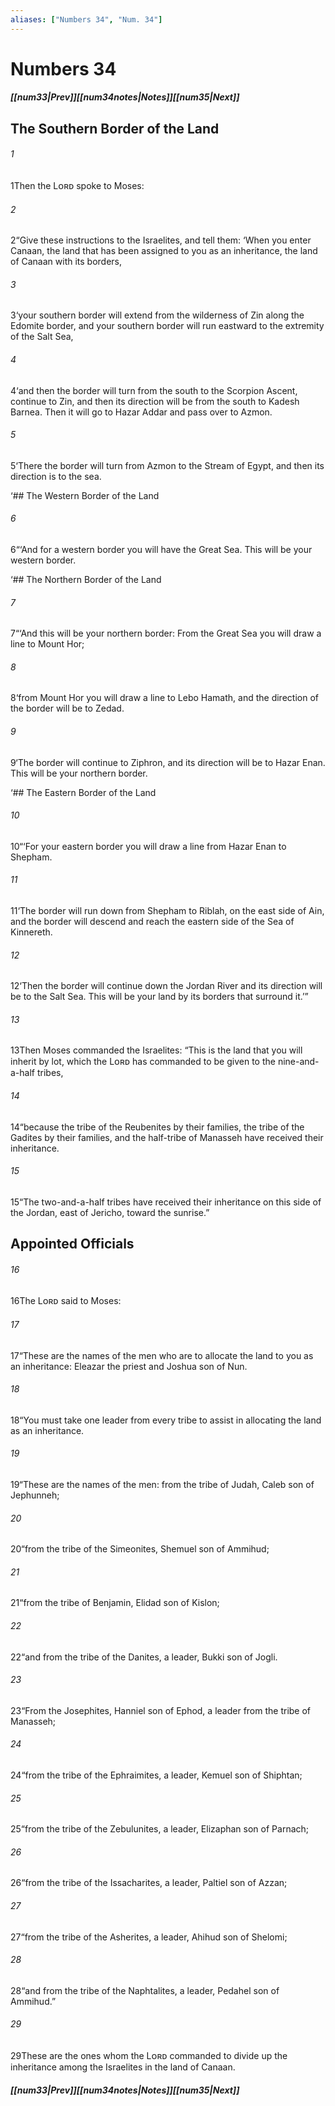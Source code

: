 ```yaml
---
aliases: ["Numbers 34", "Num. 34"]
---
```

# Numbers 34
##### <span class=arrow-left></span>[[num33|Prev]]<span class=navigation-separator></span>[[num34notes|Notes]]<span class=navigation-separator></span>[[num35|Next]]<span class=arrow-right></span>
## The Southern Border of the Land
###### 1
<span class=verse-first>1</span>Then the Lᴏʀᴅ spoke to Moses:
###### 2
<span class=verse-body>2</span>“Give these instructions to the Israelites, and tell them: ‘When you enter Canaan, the land that has been assigned to you as an inheritance, the land of Canaan with its borders,
###### 3
<span class=verse-body>3</span>‘your southern border will extend from the wilderness of Zin along the Edomite border, and your southern border will run eastward to the extremity of the Salt Sea,
###### 4
<span class=verse-body>4</span>‘and then the border will turn from the south to the Scorpion Ascent, continue to Zin, and then its direction will be from the south to Kadesh Barnea. Then it will go to Hazar Addar and pass over to Azmon.
###### 5
<span class=verse-body>5</span>‘There the border will turn from Azmon to the Stream of Egypt, and then its direction is to the sea.
<div class=paragraph-break></div>

‘## The Western Border of the Land
<div class=paragraph-break></div>

###### 6
<span class=verse-first>6</span>“‘And for a western border you will have the Great Sea. This will be your western border.
<div class=paragraph-break></div>

‘## The Northern Border of the Land
<div class=paragraph-break></div>

###### 7
<span class=verse-first>7</span>“‘And this will be your northern border: From the Great Sea you will draw a line to Mount Hor;
###### 8
<span class=verse-body>8</span>‘from Mount Hor you will draw a line to Lebo Hamath, and the direction of the border will be to Zedad.
###### 9
<span class=verse-body>9</span>‘The border will continue to Ziphron, and its direction will be to Hazar Enan. This will be your northern border.
<div class=paragraph-break></div>

‘## The Eastern Border of the Land
<div class=paragraph-break></div>

###### 10
<span class=verse-first>10</span>“‘For your eastern border you will draw a line from Hazar Enan to Shepham.
###### 11
<span class=verse-body>11</span>‘The border will run down from Shepham to Riblah, on the east side of Ain, and the border will descend and reach the eastern side of the Sea of Kinnereth.
###### 12
<span class=verse-body>12</span>‘Then the border will continue down the Jordan River and its direction will be to the Salt Sea. This will be your land by its borders that surround it.’”
<div class=paragraph-break></div>

###### 13
<span class=verse-first>13</span>Then Moses commanded the Israelites: “This is the land that you will inherit by lot, which the Lᴏʀᴅ has commanded to be given to the nine-and-a-half tribes,
###### 14
<span class=verse-body>14</span>“because the tribe of the Reubenites by their families, the tribe of the Gadites by their families, and the half-tribe of Manasseh have received their inheritance.
###### 15
<span class=verse-body>15</span>“The two-and-a-half tribes have received their inheritance on this side of the Jordan, east of Jericho, toward the sunrise.”
## Appointed Officials
###### 16
<span class=verse-first>16</span>The Lᴏʀᴅ said to Moses:
###### 17
<span class=verse-body>17</span>“These are the names of the men who are to allocate the land to you as an inheritance: Eleazar the priest and Joshua son of Nun.
###### 18
<span class=verse-body>18</span>“You must take one leader from every tribe to assist in allocating the land as an inheritance.
###### 19
<span class=verse-body>19</span>“These are the names of the men: from the tribe of Judah, Caleb son of Jephunneh;
###### 20
<span class=verse-body>20</span>“from the tribe of the Simeonites, Shemuel son of Ammihud;
###### 21
<span class=verse-body>21</span>“from the tribe of Benjamin, Elidad son of Kislon;
###### 22
<span class=verse-body>22</span>“and from the tribe of the Danites, a leader, Bukki son of Jogli.
###### 23
<span class=verse-body>23</span>“From the Josephites, Hanniel son of Ephod, a leader from the tribe of Manasseh;
###### 24
<span class=verse-body>24</span>“from the tribe of the Ephraimites, a leader, Kemuel son of Shiphtan;
###### 25
<span class=verse-body>25</span>“from the tribe of the Zebulunites, a leader, Elizaphan son of Parnach;
###### 26
<span class=verse-body>26</span>“from the tribe of the Issacharites, a leader, Paltiel son of Azzan;
###### 27
<span class=verse-body>27</span>“from the tribe of the Asherites, a leader, Ahihud son of Shelomi;
###### 28
<span class=verse-body>28</span>“and from the tribe of the Naphtalites, a leader, Pedahel son of Ammihud.”
###### 29
<span class=verse-body>29</span>These are the ones whom the Lᴏʀᴅ commanded to divide up the inheritance among the Israelites in the land of Canaan.
##### <span class=arrow-left></span>[[num33|Prev]]<span class=navigation-separator></span>[[num34notes|Notes]]<span class=navigation-separator></span>[[num35|Next]]<span class=arrow-right></span>